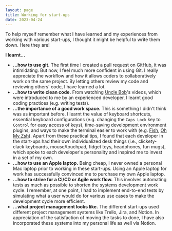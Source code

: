 ```yaml
---
layout: page
title: Working for start-ups
date: 2023-04-24
---
```


To help myself remember what I have learned and my experiences from working with various start-ups, I thought it might be helpful to write them down. Here they are!

**I learnt...**

- **...how to use git.** The first time I created a pull request on GitHub, it was intimidating. But now, I feel much more confident in using Git. I really appreciate the workflow and how it allows coders to collaboratively work on the same project. By letting others review my code and reviewing others' code, I have learned a lot.
- **...how to write clean code.** From watching [Uncle Bob](http://cleancoder.com/products)'s videos, which were introduced to me by an experienced developer, I learnt good coding practices (e.g. writing tests).
- **...the importance of a good work space.** This is something I didn't think was as important before. I learnt the value of keyboard shortcuts, essential keyboard configurations (e.g. changing the `Caps Lock` key to `Control` for easy access of keys), time-saving development environment plugins, and ways to make the terminal easier to work with (e.g. [Fish](https://fishshell.com/), [Oh My Zsh](https://ohmyz.sh/)). Apart from these practical tips, I found that each developer in the start-ups had their own individualized desk things (i.e., clickety-clack keyboards, mouse/touchpad, fidget toys, headphones, fun mugs), which spoke to each developer's personality and inspired me to invest in a set of my own.
- **...how to use an Apple laptop.** Being cheap, I never owned a personal Mac laptop prior to working in these start-ups. Using an Apple laptop for work has successfully convinced me to purchase my own Apple laptop.
- **...how to strive for a CI/CD or Agile work flow.** This involves automating tests as much as possible to shorten the systems development work cycle. I remember, at one point, I had to implement end-to-end tests by simulating what a user would do for various use cases to make the development cycle more efficient.
- **...what project management looks like.** The different start-ups used different project management systems like Trello, Jira, and Notion. In appreciation of the satisfaction of moving the tasks to done, I have also incorporated these systems into my personal life as well via Notion.
